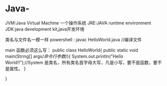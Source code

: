 # Java-
JVM:Java Virtual Machine 一个操作系统
JRE:JAVA runtime environment
JDK:java development kit,java开发环境

类名与文件名一模一样
powershell : javac HelloWorld.java   //编译文件

main 函数必须这么写：
public class HelloWorld{
    public static void main(String[] args/*命令行参数*/){
        System.out.println("Hello World!!");//System 是类名，所有类名首字母大写，凡是小写，要不是函数，要不是属性。
    }

}





